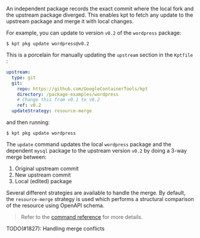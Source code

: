 An independent package records the exact commit where the local fork and the upstream package
diverged. This enables kpt to fetch any update to the upstream package and merge it with local
changes.

For example, you can update to version `v0.2` of the `wordpress` package:

```shell
$ kpt pkg update wordpress@v0.2
```

This is a porcelain for manually updating the `upstream` section in the `Kptfile` :

```yaml
upstream:
  type: git
  git:
    repo: https://github.com/GoogleContainerTools/kpt
    directory: /package-examples/wordpress
    # Change this from v0.1 to v0.2
    ref: v0.2
  updateStrategy: resource-merge
```

and then running:

```shell
$ kpt pkg update wordpress
```

The `update` command updates the local `wordpress` package and the dependent `mysql` package to the
upstream version `v0.2` by doing a 3-way merge between:

1. Original upstream commit
2. New upstream commit
3. Local (edited) package

Several different strategies are available to handle the merge. By default, the `resource-merge`
strategy is used which performs a structural comparison of the resource using OpenAPI schema.

> Refer to the [command reference][update-doc] for more details.

[update-doc]: /reference/pkg/update/

TODO(#1827): Handling merge conflicts
